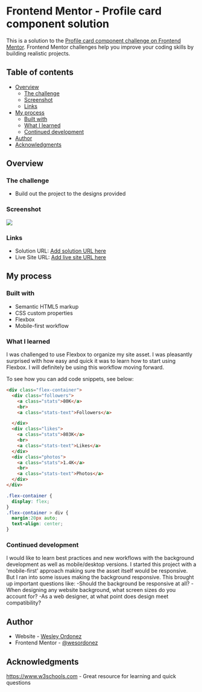# Frontend Mentor - Profile card component solution

This is a solution to the [Profile card component challenge on Frontend Mentor](https://www.frontendmentor.io/challenges/profile-card-component-cfArpWshJ). Frontend Mentor challenges help you improve your coding skills by building realistic projects.

## Table of contents

- [Overview](#overview)
  - [The challenge](#the-challenge)
  - [Screenshot](#screenshot)
  - [Links](#links)
- [My process](#my-process)
  - [Built with](#built-with)
  - [What I learned](#what-i-learned)
  - [Continued development](#continued-development)
- [Author](#author)
- [Acknowledgments](#acknowledgments)


## Overview

### The challenge

- Build out the project to the designs provided

### Screenshot

![](./images/screenshot.jpg)


### Links

- Solution URL: [Add solution URL here](https://your-solution-url.com)
- Live Site URL: [Add live site URL here](https://your-live-site-url.com)

## My process

### Built with

- Semantic HTML5 markup
- CSS custom properties
- Flexbox
- Mobile-first workflow



### What I learned

I was challenged to use Flexbox to organize my site asset. I was pleasantly surprised with how easy and quick it was to learn how to start using Flexbox. I will definitely be using this workflow moving forward.


To see how you can add code snippets, see below:

```html
<div class="flex-container">
  <div class="followers">
    <a class="stats">80K</a>
    <br>
    <a class="stats-text">Followers</a>

  </div>
  <div class="likes">
    <a class="stats">803K</a>
    <br>
    <a class="stats-text">Likes</a>
  </div>
  <div class="photos">
    <a class="stats">1.4K</a>
    <br>
    <a class="stats-text">Photos</a>
  </div>
</div>
```
```css
.flex-container {
  display: flex;
}
.flex-container > div {
  margin:20px auto;
  text-align: center;
}
```


### Continued development

I would like to learn best practices and new workflows with the background development as well as mobile/desktop versions. I started this project with a 'mobile-first' approach making sure the asset itself would be responsive. But I ran into some issues making the background responsive. This brought up important questions like:
  -Should the background be responsive at all?
  -When designing any website background, what screen sizes do you account for?
  -As a web designer, at what point does design meet compatibility?



## Author

- Website - [Wesley Ordonez](https://wesordonez.github.io/cv/)
- Frontend Mentor - [@wesordonez](https://www.frontendmentor.io/profile/wesordonez)



## Acknowledgments

https://www.w3schools.com - Great resource for learning and quick questions

